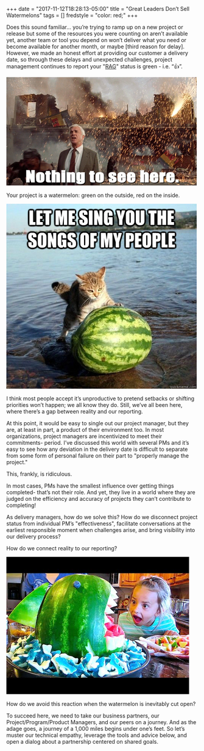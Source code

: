 +++
date = "2017-11-12T18:28:13-05:00"
title = "Great Leaders Don’t Sell Watermelons"
tags = []
fredstyle = "color: red;"
+++

Does this sound familiar… you’re trying to ramp up on a new project or release but some of the resources you were counting on aren’t available yet, another team or tool you depend on won’t deliver what you need or become available for another month, or maybe [third reason for delay]. However, we made an honest effort at providing our customer a delivery date, so through these delays and unexpected challenges, project management continues to report your "[RAG](https://www.leadershipthoughts.com/rag-status-definition/)" status is green - i.e. “👍”.

![image alt text](/img/image_0.png)

<p style="{{ .Params.fredstyle | safeCSS }}">Your project is a watermelon: green on the outside, red on the inside.</p>

![image alt text](/img/image_1.png)

I think most people accept it’s unproductive to pretend setbacks or shifting priorities won’t happen; we all know they do.  Still, we’ve all been here, where there’s a gap between reality and our reporting.

At this point, it would be easy to single out our project manager, but they are, at least in part, a product of their environment too.  In most organizations, project managers are incentivized to meet their commitments- period.  I’ve discussed this world with several PMs and it’s easy to see how any deviation in the delivery date is difficult to separate from some form of personal failure on their part to "properly manage the project."  

This, frankly, is ridiculous.  

In most cases, PMs have the smallest influence over getting things completed- that’s not their role.  And yet, they live in a world where they are judged on the efficiency and accuracy of projects they can’t contribute to completing!

As delivery managers, how do we solve this?  How do we disconnect project status from individual PM’s "effectiveness", facilitate conversations at the earliest responsible moment when challenges arise, and bring visibility into our delivery process?  

How do we connect reality to our reporting?

![image alt text](/img/image_2.png)

How do we avoid this reaction when the watermelon is inevitably cut open?

To succeed here, we need to take our business partners, our Project/Program/Product Managers, and our peers on a journey.  And as the adage goes, a journey of a 1,000 miles begins under one’s feet.  So let’s muster our technical empathy, leverage the tools and advice below, and open a dialog about a partnership centered on shared goals.  
